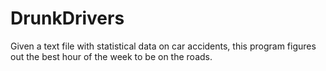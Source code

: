 # DrunkDrivers
Given a text file with statistical data on car accidents, this program figures out the best hour of the week to be on the roads.
